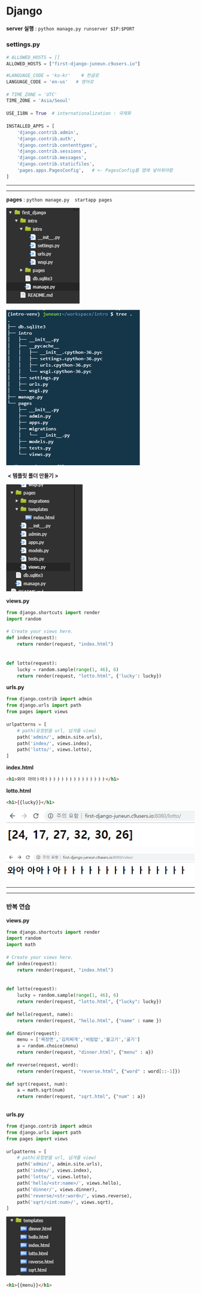 # Django

**server 실행** :  `python manage.py runserver $IP:$PORT`

### **settings.py** 

```python
# ALLOWED_HOSTS = []
ALLOWED_HOSTS = ["first-django-juneun.c9users.io"]
```

```python
#LANGUAGE_CODE = 'ko-kr'  	# 한글로
LANGUAGE_CODE = 'en-us'   # 영어로

# TIME_ZONE = 'UTC'
TIME_ZONE = 'Asia/Seoul'

USE_I18N = True  # internationalization : 국제화

INSTALLED_APPS = [
    'django.contrib.admin',
    'django.contrib.auth',
    'django.contrib.contenttypes',
    'django.contrib.sessions',
    'django.contrib.messages',
    'django.contrib.staticfiles',
    'pages.apps.PagesConfig',   # <- PagesConfig를 앱에 넣어줘야함
]
```



---

---

**pages** : `python manage.py  startapp pages`

![1549866440038](../typora-user-images/1549866440038.png)

![1549866469411](../typora-user-images/1549866469411.png)

​							 **< 템플릿 폴더 만들기 >**

![1549866967624](../typora-user-images/1549866967624.png)

**views.py**

```python
from django.shortcuts import render
import random

# Create your views here.
def index(request):
    return render(request, "index.html")
    
    
def lotto(request):
    lucky = random.sample(range(1, 46), 6)
    return render(request, "lotto.html", {'lucky': lucky})
```



**urls.py**

```python
from django.contrib import admin
from django.urls import path
from pages import views

urlpatterns = [
    # path(요청받을 url, 넘겨줄 view)
    path('admin/', admin.site.urls),
    path('index/', views.index), 
    path('lotto/', views.lotto),
]
```



**index.html**

```html
<h1>와아 아아ㅏ아ㅏㅏㅏㅏㅏㅏㅏㅏㅏㅏㅏㅏㅏㅏㅏ</h1>
```



**lotto.html**

```html
<h1>{{lucky}}</h1>
```



![1549867871162](../typora-user-images/1549867871162.png)

![1549867876849](../typora-user-images/1549867876849.png)



---

---

### 반복 연습

**views.py**

```python
from django.shortcuts import render
import random
import math

# Create your views here.
def index(request):
    return render(request, "index.html")
    
    
def lotto(request):
    lucky = random.sample(range(1, 46), 6)
    return render(request, "lotto.html", {"lucky": lucky})
    
def hello(request, name):
    return render(request, "hello.html", {"name" : name })
    
def dinner(request):
    menu = ['짜장면','김치찌개','비빔밥','불고기','굶기']
    a = random.choice(menu)
    return render(request, "dinner.html", {"menu" : a})
    
def reverse(request, word):
    return render(request, "reverse.html", {"word" : word[::-1]})
    
def sqrt(request, num):
    a = math.sqrt(num)
    return render(request, "sqrt.html", {"num" : a})
    
```

**urls.py**

```python
from django.contrib import admin
from django.urls import path
from pages import views

urlpatterns = [
    # path(요청받을 url, 넘겨줄 view)
    path('admin/', admin.site.urls),
    path('index/', views.index), 
    path('lotto/', views.lotto),
    path('hello/<str:name>/', views.hello),
    path('dinner/', views.dinner),
    path('reverse/<str:word>/', views.reverse),
    path('sqrt/<int:num>/', views.sqrt),
]
```

![1549870047907](../typora-user-images/1549870047907.png)

```html
<h1>{{menu}}</h1>
```










